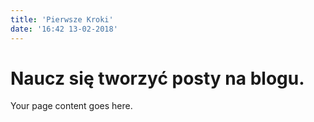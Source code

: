 ```yaml
---
title: 'Pierwsze Kroki'
date: '16:42 13-02-2018'
---
```


Naucz się tworzyć posty na blogu.
===

Your page content goes here.